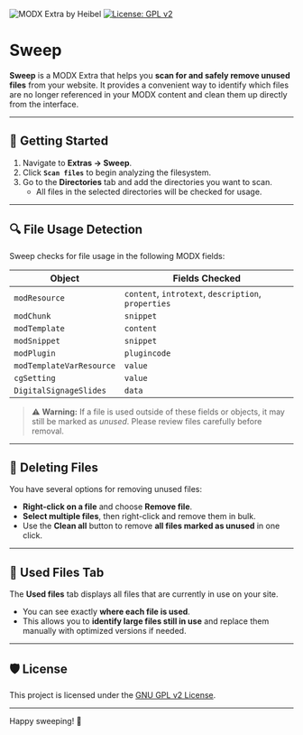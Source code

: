 ![MODX Extra by Heibel](https://img.shields.io/badge/Extra%20by-Heibel-310173.svg)
[![License: GPL v2](https://img.shields.io/badge/License-GPL%20v2-blue.svg?style=flat-square)](https://www.gnu.org/licenses/gpl-2.0)

# Sweep

**Sweep** is a MODX Extra that helps you **scan for and safely remove unused files** from your website. It provides a convenient way to identify which files are no longer referenced in your MODX content and clean them up directly from the interface.

---

## 🚀 Getting Started

1. Navigate to **Extras → Sweep**.
2. Click **`Scan files`** to begin analyzing the filesystem.
3. Go to the **Directories** tab and add the directories you want to scan.
   - All files in the selected directories will be checked for usage.

---

## 🔍 File Usage Detection

Sweep checks for file usage in the following MODX fields:

| Object                  | Fields Checked                             |
|------------------------|---------------------------------------------|
| `modResource`          | `content`, `introtext`, `description`, `properties` |
| `modChunk`             | `snippet`                                  |
| `modTemplate`          | `content`                                  |
| `modSnippet`           | `snippet`                                  |
| `modPlugin`            | `plugincode`                               |
| `modTemplateVarResource` | `value`                                 |
| `cgSetting`            | `value`                                    |
| `DigitalSignageSlides` | `data`                                     |

> ⚠️ **Warning:** If a file is used outside of these fields or objects, it may still be marked as *unused*. Please review files carefully before removal.

---

## 🧹 Deleting Files

You have several options for removing unused files:

- **Right-click on a file** and choose **Remove file**.
- **Select multiple files**, then right-click and remove them in bulk.
- Use the **Clean all** button to remove **all files marked as unused** in one click.

---

## 📁 Used Files Tab

The **Used files** tab displays all files that are currently in use on your site.

- You can see exactly **where each file is used**.
- This allows you to **identify large files still in use** and replace them manually with optimized versions if needed.

---

## 🛡 License

This project is licensed under the [GNU GPL v2 License](https://www.gnu.org/licenses/gpl-2.0).

---

Happy sweeping! 🧼
